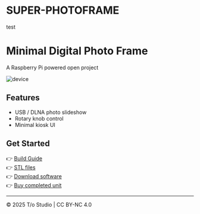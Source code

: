 # SUPER-PHOTOFRAME
test
# Minimal Digital Photo Frame
A Raspberry Pi powered open project

![device](./images/hero.jpg)

## Features
- USB / DLNA photo slideshow
- Rotary knob control
- Minimal kiosk UI

## Get Started
👉 [Build Guide](./build.md)  
👉 [STL files](./stl/)  
👉 [Download software](./releases)  
👉 [Buy completed unit](https://tindie.com/xxx)

---

© 2025 T/o Studio | CC BY-NC 4.0

